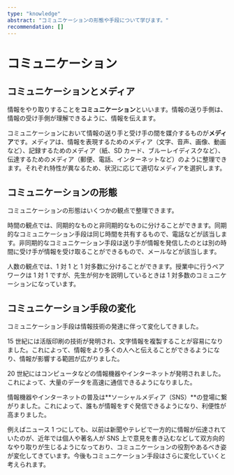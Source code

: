 ```yaml
---
type: "knowledge"
abstract: "コミュニケーションの形態や手段について学びます。"
recommendation: []
---
```


# コミュニケーション

## コミュニケーションとメディア

情報をやり取りすることを**コミュニケーション**といいます。情報の送り手側は、情報の受け手側が理解できるように、情報を伝えます。

コミュニケーションにおいて情報の送り手と受け手の間を媒介するものが**メディア**です。メディアは、情報を表現するためのメディア（文字、音声、画像、動画など）、記録するためのメディア（紙、SD カード、ブルーレイディスクなど）、伝達するためのメディア（郵便、電話、インターネットなど）のように整理できます。それぞれ特性が異なるため、状況に応じて適切なメディアを選択します。

## コミュニケーションの形態

コミュニケーションの形態はいくつかの観点で整理できます。

時間の観点では、同期的なものと非同期的なものに分けることができます。同期的なコミュニケーション手段は同じ時間を共有するもので、電話などが該当します。非同期的なコミュニケーション手段は送り手が情報を発信したのとは別の時間に受け手が情報を受け取ることができるもので、メールなどが該当します。

人数の観点では、1 対 1 と 1 対多数に分けることができます。授業中に行うペアワークは 1 対 1 ですが、先生が何かを説明しているときは 1 対多数のコミュニケーションになっています。

## コミュニケーション手段の変化

コミュニケーション手段は情報技術の発達に伴って変化してきました。

15 世紀には活版印刷の技術が発明され、文字情報を複製することが容易になりました。これによって、情報をより多くの人へと伝えることができるようになり、情報が影響する範囲が広がりました。

20 世紀にはコンピュータなどの情報機器やインターネットが発明されました。これによって、大量のデータを高速に通信できるようになりました。

情報機器やインターネットの普及は**ソーシャルメディア（SNS）**の登場に繋がりました。これによって、誰もが情報をすぐ発信できるようになり、利便性が高まりました。

例えばニュース 1 つにしても、以前は新聞やテレビで一方的に情報が伝達されていたのが、近年では個人や著名人が SNS 上で意見を書き込むなどして双方向的なやり取りが生じるようになっており、コミュニケーションの役割やあるべき姿が変化してきています。今後もコミュニケーション手段はさらに変化していくと考えられます。
